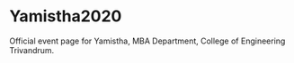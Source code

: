 # Yamistha2020

Official event page for Yamistha, MBA Department, College of Engineering Trivandrum.